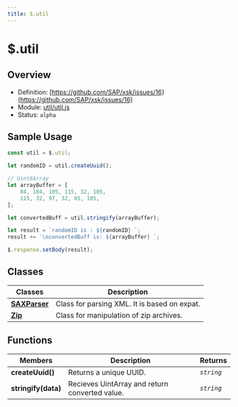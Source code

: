 ```yaml
---
title: $.util
---
```


$.util
===

## Overview

- Definition: [https://github.com/SAP/xsk/issues/16](https://github.com/SAP/xsk/issues/16)
- Module: [util/util.js](https://github.com/SAP/xsk/blob/main/modules/api/api-xsjs/src/main/resources/META-INF/dirigible/xsk/util/util.js)
- Status: `alpha`

## Sample Usage

```javascript
const util = $.util;

let randomID = util.createUuid();

// Uint8Array
let arrayBuffer = [
    84, 104, 105, 115, 32, 105,
    115, 32, 97, 32, 85, 105,
];

let convertedBuff = util.stringify(arrayBuffer);

let result = `randomID is : ${randomID} `;
result += `\nconvertedBuff is: ${arrayBuffer} `;

$.response.setBody(result);
```

## Classes

| Classes                                        | Description                                               |
|------------------------------------------------|-----------------------------------------------------------|
| **[SAXParser](../util.SAXParser/)**                     | Class for parsing XML. It is based on expat. |
| **[Zip](../util.Zip/)** | Class for manipulation of zip archives. |

## Functions

| Members             | Description                                            | Returns     |
|---------------------|--------------------------------------------------------|-------------|
| **createUuid()**    | Returns a unique UUID.                                 | _`string`_  |
| **stringify(data)** | Recieves UintArray and return converted value.         | _`string`_  |
